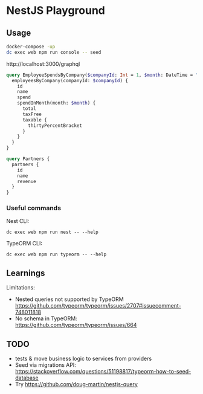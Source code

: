 # NestJS Playground

## Usage

```sh
docker-compose -up
dc exec web npm run console -- seed
```

http://localhost:3000/graphql

```graphql
query EmployeeSpendsByCompany($companyId: Int = 1, $month: DateTime = "2020-02-03") {
  employeesByCompany(companyId: $companyId) {
    id
    name
    spend
    spendInMonth(month: $month) {
      total
      taxFree
      taxable {
        thirtyPercentBracket
      }
    }
  }
}

query Partners {
  partners {
    id
    name
    revenue
  }
}
```

### Useful commands

Nest CLI:
```
dc exec web npm run nest -- --help
```

TypeORM CLI:
```
dc exec web npm run typeorm -- --help
```

## Learnings

Limitations:
- Nested queries not supported by TypeORM https://github.com/typeorm/typeorm/issues/2707#issuecomment-748011818
- No schema in TypeORM: https://github.com/typeorm/typeorm/issues/664

## TODO

- tests & move business logic to services from providers
- Seed via migrations API: https://stackoverflow.com/questions/51198817/typeorm-how-to-seed-database
- Try https://github.com/doug-martin/nestjs-query
